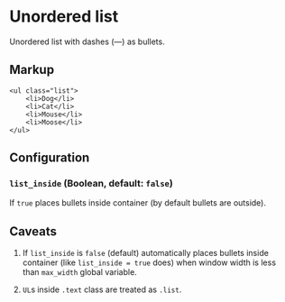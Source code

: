 # Unordered list

Unordered list with dashes (—) as bullets.


## Markup

	<ul class="list">
		<li>Dog</li>
		<li>Cat</li>
		<li>Mouse</li>
		<li>Moose</li>
	</ul>


## Configuration

### `list_inside` (Boolean, default: `false`)

If `true` places bullets inside container (by default bullets are outside).


## Caveats

1. If `list_inside` is `false` (default) automatically places bullets inside container (like `list_inside = true` does) when window width is less than `max_width` global variable.

2. `UL`s inside `.text` class are treated as `.list`.
